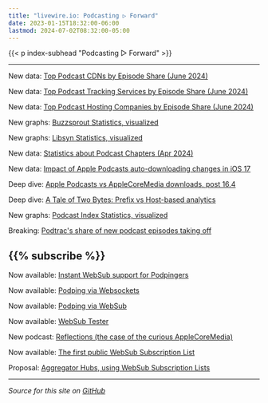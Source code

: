 ```yaml
---
title: "livewire.io: Podcasting ▷ Forward"
date: 2023-01-15T18:32:00-06:00
lastmod: 2024-07-02T08:32:00-05:00
---
```


{{< p index-subhead "Podcasting ▷ Forward" >}}

---

New data: [Top Podcast CDNs by Episode Share (June 2024)](/podcast-cdns-by-episode-share)

New data: [Top Podcast Tracking Services by Episode Share (June 2024)](/podcast-trackers-by-episode-share)

New data: [Top Podcast Hosting Companies by Episode Share (June 2024)](/podcast-hosts-by-episode-share)

New graphs: [Buzzsprout Statistics, visualized](/buzzsprout-stats-visualized)

New graphs: [Libsyn Statistics, visualized](/libsyn-stats-visualized)

New data: [Statistics about Podcast Chapters (Apr 2024)](/podcast-chapters-stats)

New data: [Impact of Apple Podcasts auto-downloading changes in iOS 17](/tracking-apple-podcasts-ios17-changes)

Deep dive: [Apple Podcasts vs AppleCoreMedia downloads, post 16.4](/apple-podcasts-vs-applecoremedia)

Deep dive: [A Tale of Two Bytes: Prefix vs Host-based analytics](/a-tale-of-two-bytes-prefix-vs-host-based-analytics)

New graphs: [Podcast Index Statistics, visualized](/podcast-index-stats-visualized)

Breaking: [Podtrac's share of new podcast episodes taking off](/podtrac-share-of-new-episodes-taking-off)

{{% subscribe %}}
---

Now available: [Instant WebSub support for Podpingers](/instant-websub-for-podpingers)

Now available: [Podping via Websockets](/podping-via-websockets)

Now available: [Podping via WebSub](/podping-via-websub)

Now available: [WebSub Tester](/websub-tester)

New podcast: [Reflections (the case of the curious AppleCoreMedia)](/new-podcast-reflections)

Now available: [The first public WebSub Subscription List](/first-public-subscription-list)

Proposal: [Aggregator Hubs, using WebSub Subscription Lists](/aggregator-hubs)

---

*Source for this site on [GitHub](https://github.com/skymethod/livewire-web)*
